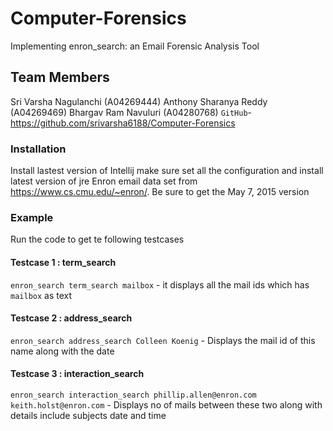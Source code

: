 # Computer-Forensics  
Implementing enron_search: an Email Forensic Analysis Tool
## Team Members
Sri Varsha Nagulanchi (A04269444) 
Anthony Sharanya Reddy (A04269469)
Bhargav Ram Navuluri (A04280768)
`GitHub`- https://github.com/srivarsha6188/Computer-Forensics
### Installation
Install lastest version of Intellij make sure set all the configuration and install latest version of jre 
Enron email data set from https://www.cs.cmu.edu/~enron/.
Be sure to get the May 7, 2015 version
### Example
Run the code to get te following testcases
#### Testcase 1 : term_search 
`enron_search term_search mailbox` - it displays all the mail ids which has `mailbox` as text
#### Testcase 2 : address_search
`enron_search address_search Colleen Koenig` - Displays the mail id of this name along with the date
#### Testcase 3 : interaction_search
`enron_search interaction_search phillip.allen@enron.com keith.holst@enron.com` - Displays no of mails between these two along with details include subjects date and time
